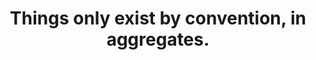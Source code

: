 ---
title: Things only exist by convention, in aggregates.
tags: non-dual buddhism
star: true
concepts: true
order: 2
---